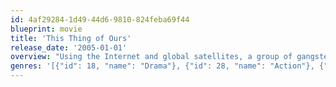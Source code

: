 ```yaml
---
id: 4af29284-1d49-44d6-9810-824feba69f44
blueprint: movie
title: 'This Thing of Ours'
release_date: '2005-01-01'
overview: "Using the Internet and global satellites, a group of gangsters pull off the biggest bank heist in the Mafia's history."
genres: '[{"id": 18, "name": "Drama"}, {"id": 28, "name": "Action"}, {"id": 53, "name": "Thriller"}]'
---
```

